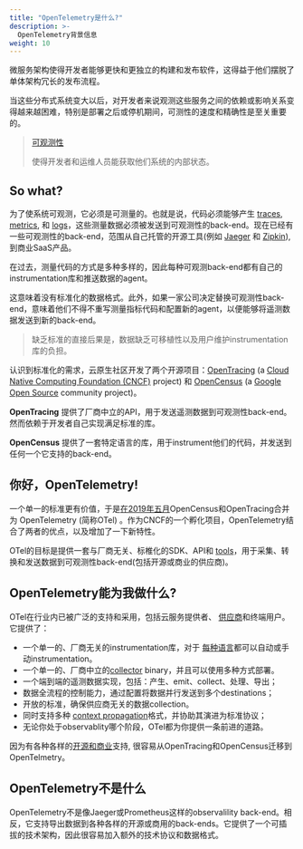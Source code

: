 ```yaml
---
title: "OpenTelemetry是什么?"
description: >-
  OpenTelemetry背景信息
weight: 10
---
```

微服务架构使得开发者能够更快和更独立的构建和发布软件，这得益于他们摆脱了单体架构冗长的发布流程。

当这些分布式系统变大以后，对开发者来说观测这些服务之间的依赖或影响关系变得越来越困难，特别是部署之后或停机期间，可测性的速度和精确性是至关重要的。

> [可观测性](/docs/concepts/observability-primer/#what-is-observability)
>
> 使得开发者和运维人员能获取他们系统的内部状态。

## So what?

为了使系统可观测，它必须是可测量的。也就是说，代码必须能够产生 [traces](/docs/concepts/observability-primer/#distributed-traces),
[metrics](/docs/concepts/observability-primer/#reliability--metrics), 和
[logs](/docs/concepts/observability-primer/#logs)，这些测量数据必须被发送到可观测性的back-end。现在已经有一些可观测性的back-end，范围从自己托管的开源工具(例如
[Jaeger](https://www.jaegertracing.io/) 和 [Zipkin](https://zipkin.io/)), 到商业SaaS产品。

在过去，测量代码的方式是多种多样的，因此每种可观测back-end都有自己的instrumentation库和推送数据的agent。

这意味着没有标准化的数据格式。此外，如果一家公司决定替换可观测性back-end，意味着他们不得不重写测量指标代码和配置新的agent，以便能够将遥测数据发送到新的back-end。

> 缺乏标准的直接后果是，数据缺乏可移植性以及用户维护instrumentation库的负担。

认识到标准化的需求，云原生社区开发了两个开源项目：[OpenTracing](https://opentracing.io) (a
[Cloud Native Computing Foundation (CNCF)](https://www.cncf.io) project) 和
[OpenCensus](https://opencensus.io) (a
[Google Open Source](https://opensource.google) community project)。

**OpenTracing** 提供了厂商中立的API，用于发送遥测数据到可观测性back-end。然而依赖于开发者自己实现满足标准的库。

**OpenCensus** 提供了一套特定语言的库，用于instrument他们的代码，并发送到任何一个它支持的back-end。

## 你好，OpenTelemetry!

一个单一的标准更有价值，于是[在2019年五月][cncf-incubating-project]OpenCensus和OpenTracing合并为 OpenTelemetry (简称OTel) 。作为CNCF的一个孵化项目，OpenTelemetry结合了两者的优点，以及增加了一下新特性。

OTel的目标是提供一套与厂商无关、标椎化的SDK、API和
[tools](/docs/collector)，用于采集、转换和发送数据到可观测性back-end(包括开源或商业的供应商)。

## OpenTelemetry能为我做什么?

OTel在行业内已被广泛的支持和采用，包括云服务提供者、
[供应商](/vendors)和终端用户。它提供了：

- 一个单一的、厂商无关的instrumentation库，对于
  [每种语言](/docs/instrumentation)都可以自动或手动instrumentation。
- 一个单一的、厂商中立的[collector](/docs/collector) binary，并且可以使用多种方式部署。
- 一个端到端的遥测数据实现，包括：产生、emit、collect、处理、导出；
- 数据全流程的控制能力，通过配置将数据并行发送到多个destinations；
- 开放的标准，确保供应商无关的数据collection。
- 同时支持多种
  [context propagation](/docs/reference/specification/overview/#context-propagation)格式，并协助其演进为标准协议；
- 无论你处于observablity哪个阶段，OTel都为你提供一条前进的道路。

因为有各种各样的[开源和商业][otel-collector-contrib]支持, 很容易从OpenTracing和OpenCensus迁移到OpenTelmetry。

## OpenTelemetry不是什么

OpenTelemetry不是像Jaeger或Prometheus这样的observalility back-end。相反，它支持导出数据到各种各样的开源或商用的back-ends。它提供了一个可插拔的技术架构，因此很容易加入额外的技术协议和数据格式。

[cncf-incubating-project]: https://www.cncf.io/blog/2021/08/26/opentelemetry-becomes-a-cncf-incubating-project/

[otel-collector-contrib]: https://github.com/open-telemetry/opentelemetry-collector-contrib/tree/main/receiver
